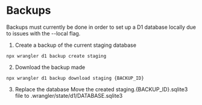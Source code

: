 # Backups
Backups must currently be done in order to set up a D1 database locally due to issues with the --local flag.

1. Create a backup of the current staging database
```
npx wrangler d1 backup create staging
```

2. Download the backup made
```
npx wrangler d1 backup download staging {BACKUP_ID}
```

3. Replace the database
Move the created staging.{BACKUP_ID}.sqlite3 file to .wrangler/state/d1/DATABASE.sqlite3 
